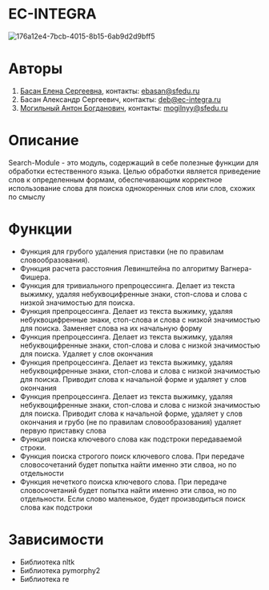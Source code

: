 # EC-INTEGRA
![176a12e4-7bcb-4015-8b15-6ab9d2d9bff5](https://user-images.githubusercontent.com/116355531/197339438-c765dd42-b22d-4365-b96d-79710abbd990.jpg)
# Авторы
1. [Басан Елена Сергеевна](https://github.com/lennylenny161), контакты: ebasan@sfedu.ru
2. Басан Александр Сергеевич, контакты: deb@ec-integra.ru
3. [Могильный Антон Богданович](https://github.com/cardanol), контакты: mogilnyy@sfedu.ru
# Описание
Search-Module - это модуль, содержащий в себе полезные функции для обработки естественного языка. Целью обработки является приведение слов к определенным формам,
обеспечивающим корректное использование слова для поиска однокоренных слов или слов, схожих по смыслу
# Функции
- Функция для грубого удаления приставки (не по правилам словообразования).
- Функция расчета расстояния Левинштейна по алгоритму Вагнера-Фишера.
- Функция для тривиального препроцессинга. Делает из текста выжимку, удаляя небуквоцифренные знаки, стоп-слова и слова с низкой значимостью для поиска.
- Функция препроцессинга. Делает из текста выжимку, удаляя небуквоцифренные знаки, стоп-слова и слова с низкой значимостью для поиска. Заменяет слова на их начальную форму
- Функция препроцессинга. Делает из текста выжимку, удаляя небуквоцифренные знаки, стоп-слова и слова с низкой значимостью для поиска. Удаляет у слов окончания
- Функция препроцессинга. Делает из текста выжимку, удаляя небуквоцифренные знаки, стоп-слова и слова с низкой значимостью для поиска. Приводит слова к начальной форме и удаляет у слов окончания
- Функция препроцессинга. Делает из текста выжимку, удаляя небуквоцифренные знаки, стоп-слова и слова с низкой значимостью для поиска. Приводит слова к начальной форме, удаляет у слов окончания и грубо (не по правилам словообразования) удаляет первую приставку слова
- Функция поиска ключевого слова как подстроки передаваемой строки.
- Функция поиска строгого поиск ключевого слова. При передаче словосочетаний будет попытка найти именно эти слвоа, но по отдельности
- Функция нечеткого поиска ключевого слова. При передаче словосочетаний будет попытка найти именно эти слвоа, но по отдельности. Если слово маленькое, будет производиться поиск слова как подстроки
# Зависимости
- Библиотека nltk
- Библиотека pymorphy2
- Библиотека re
